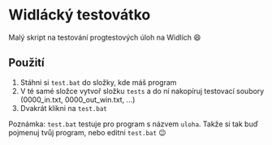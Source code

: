 # Widlácký testovátko

Malý skript na testování progtestových úloh na Widlích :smile:

## Použití

1) Stáhni si `test.bat` do složky, kde máš program
2) V té samé složce vytvoř složku `tests` a do ní nakopíruj testovací soubory (0000_in.txt, 0000_out_win.txt, ...)
3) Dvakrát klikni na `test.bat`

Poznámka:
`test.bat` testuje pro program s názvem `uloha`. Takže si tak buď pojmenuj tvůj program, nebo editni `test.bat` :wink:
